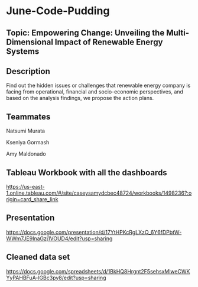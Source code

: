 # June-Code-Pudding
## Topic: Empowering Change: Unveiling the Multi-Dimensional Impact of Renewable Energy Systems

## Description

Find out the hidden issues or challenges that renewable energy company is facing from operational, financial and socio-economic perspectives, and based on the analysis findings, we propose the action plans. 

## Teammates

Natsumi Murata

Kseniya Gormash

Amy Maldonado

## Tableau Workbook with all the dashboards

https://us-east-1.online.tableau.com/#/site/caseysamydcbec48724/workbooks/1498236?:origin=card_share_link

##  Presentation

https://docs.google.com/presentation/d/17YtHPKcRgLXzO_6Y6fDPbtW-WWm7JE9InaGzj1VOUD4/edit?usp=sharing

## Cleaned data set

https://docs.google.com/spreadsheets/d/1BkHQ8Hrgnt2F5sehsxMlweCWKYyPAHBFuA-lGBc3py8/edit?usp=sharing
